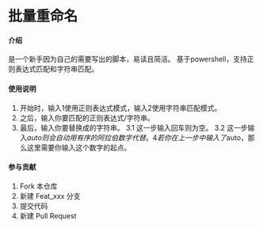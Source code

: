 # 批量重命名

#### 介绍
是一个新手因为自己的需要写出的脚本，易读且简洁。
基于powershell，支持正则表达式匹配和字符串匹配。

#### 使用说明

1.  开始时，输入1使用正则表达式模式，输入2使用字符串匹配模式。
2.  之后，输入你要匹配的正则表达式/字符串。
3.  最后，输入你要替换成的字符串。
3.1 这一步输入回车则为空。
3.2 这一步输入$auto则会自动用有序的阿拉伯数字代替。
4   若你在上一步中输入了$auto，那么这里需要你输入这个数字的起点。

#### 参与贡献

1.  Fork 本仓库
2.  新建 Feat_xxx 分支
3.  提交代码
4.  新建 Pull Request
